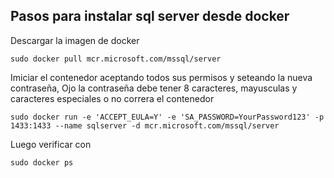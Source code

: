 ## Pasos para instalar sql server desde docker 
Descargar la imagen de docker 
```
sudo docker pull mcr.microsoft.com/mssql/server
```
Imiciar el contenedor aceptando todos sus permisos y seteando la nueva contraseña, Ojo la contraseña debe tener 8 caracteres, mayusculas y caracteres especiales o no correra el contenedor 
```
sudo docker run -e 'ACCEPT_EULA=Y' -e 'SA_PASSWORD=YourPassword123' -p 1433:1433 --name sqlserver -d mcr.microsoft.com/mssql/server
```
Luego verificar con
```
sudo docker ps 
```
